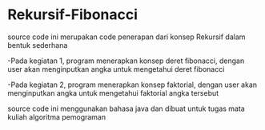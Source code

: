 # Rekursif-Fibonacci

source code ini merupakan code penerapan dari konsep Rekursif dalam bentuk sederhana

-Pada kegiatan 1, program menerapkan konsep deret fibonacci, dengan user akan menginputkan angka untuk mengetahui deret fibonacci

-Pada kegiatan 2, program menerapkan konsep faktorial, dengan user akan menginputkan angka untuk mengetahui faktorial angka tersebut

source code ini menggunakan bahasa java dan dibuat untuk tugas mata kuliah algoritma pemograman
